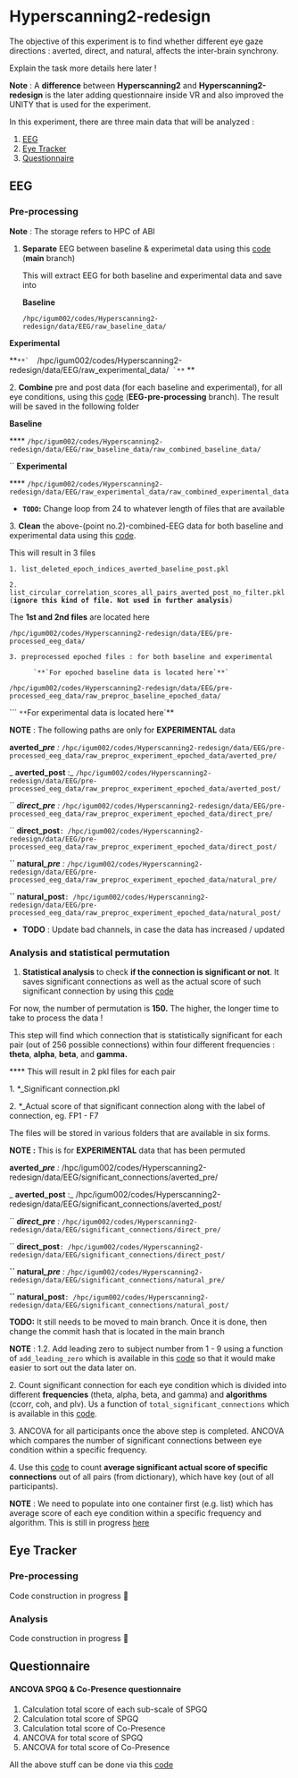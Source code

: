 # Hyperscanning2-redesign

The objective of this experiment is to find whether different eye gaze directions : averted, direct, and natural, affects the inter-brain synchrony.&#x20;



Explain the task more details here later !



**Note** : A **difference** between **Hyperscanning2** and **Hyperscanning2-redesign** is the later adding questionnaire inside VR and also improved the UNITY that is used for the experiment.

In this experiment, there are three main data that will be analyzed :

1. [EEG](./#eeg)
2. [Eye Tracker](./#eye-tracker)
3. [Questionnaire](./#questionnaire)

## EEG

### Pre-processing

**Note** : The storage refers to HPC of ABI

1.  **Separate** EEG between baseline & experimetal data using this [code](https://github.com/ihgumilar/Hyperscanning2-redesign/commit/2e2b86ec25220141520bf86ab7d5dcbc472b8ea4) (**main** branch)

    This will extract EEG for both baseline and experimental data and save into

    &#x20;**Baseline**&#x20;

    &#x20;`/hpc/igum002/codes/Hyperscanning2-redesign/data/EEG/raw_baseline_data/`

&#x20;        **Experimental**

&#x20; **``**`  ``/hpc/igum002/codes/Hyperscanning2-redesign/data/EEG/raw_experimental_data/`` `**``   ** &#x20;

2\. **Combine** pre and post data (for each baseline and experimental), for all eye conditions, using this [code](https://github.com/ihgumilar/Hyperscanning2-redesign/commit/432da5e7e21b0bad02b49ab5be59533bfa77aa72) (**EEG-pre-processing** branch). The result will be saved in the following folder

&#x20;  **Baseline**

&#x20;   ****    `/hpc/igum002/codes/Hyperscanning2-redesign/data/EEG/raw_baseline_data/raw_combined_baseline_data/`

&#x20;`` **Experimental**

&#x20;  ****   `/hpc/igum002/codes/Hyperscanning2-redesign/data/EEG/raw_experimental_data/raw_combined_experimental_data`

* **`TODO`:** Change loop from 24 to whatever length of files that are available

&#x20;3\. **Clean** the above-(point no.2)-combined-EEG data for both baseline and experimental data using this [code](https://github.com/ihgumilar/Hyperscanning2-redesign/commit/a619b0b6b903abebabc3541d8067a78873af392d).&#x20;

&#x20;    This will result in 3 files

&#x20;   `1. list_deleted_epoch_indices_averted_baseline_post.pkl`

&#x20;   `2. list_circular_correlation_scores_all_pairs_averted_post_no_filter.pkl (`**`ignore this kind of file. Not used in further analysis`**`)`

&#x20;         The **1st and 2nd files** are located here        &#x20;

&#x20;`/hpc/igum002/codes/Hyperscanning2-redesign/data/EEG/pre-processed_eeg_data/`

&#x20;   `3. preprocessed epoched files : for both baseline and experimental`

&#x20;      ```       `**`For epoched baseline data is located here`**` ```&#x20;

`/hpc/igum002/codes/Hyperscanning2-redesign/data/EEG/pre-processed_eeg_data/raw_preproc_baseline_epoched_data/`

&#x20;      ```       `**`For experimental data is located here`**

&#x20;**NOTE** : The following paths are only for **EXPERIMENTAL** data

&#x20;       **averted\_**_**pre** :_ `/hpc/igum002/codes/Hyperscanning2-redesign/data/EEG/pre-processed_eeg_data/raw_preproc_experiment_epoched_data/averted_pre/`

&#x20;      _       **averted\_post** :_ `/hpc/igum002/codes/Hyperscanning2-redesign/data/EEG/pre-processed_eeg_data/raw_preproc_experiment_epoched_data/averted_post/`

&#x20;  ``   _**direct\_pre** :_ `/hpc/igum002/codes/Hyperscanning2-redesign/data/EEG/pre-processed_eeg_data/raw_preproc_experiment_epoched_data/direct_pre/`

&#x20;  ``   **direct\_post**`: /hpc/igum002/codes/Hyperscanning2-redesign/data/EEG/pre-processed_eeg_data/raw_preproc_experiment_epoched_data/direct_post/`

&#x20;  **``   natural**_**\_pre** :_ `/hpc/igum002/codes/Hyperscanning2-redesign/data/EEG/pre-processed_eeg_data/raw_preproc_experiment_epoched_data/natural_pre/`

&#x20;  **``   natural\_post**`: /hpc/igum002/codes/Hyperscanning2-redesign/data/EEG/pre-processed_eeg_data/raw_preproc_experiment_epoched_data/natural_post/`

* **TODO** : Update bad channels, in case the data has increased / updated

### Analysis and statistical permutation

1. **Statistical analysis** to check **if the connection is significant or not**. It saves significant connections as well as the actual score of such significant connection by using this [code](https://github.com/ihgumilar/Hyperscanning2-redesign/commit/4ceca7770d2bded1815168501939d43f08ad4a0b)&#x20;

&#x20;     For now, the number of permutation is **150.** The higher, the longer time to take to process the data !

&#x20;     This step will find which connection that is statistically significant for each pair (out of 256 possible connections) within four different frequencies : **theta**, **alpha**, **beta**, and **gamma.**

&#x20;      ****       This will result in 2 pkl files for each pair

&#x20;     1\. \*\_Significant connection.pkl&#x20;

&#x20;     2\. \*\_Actual score of that significant connection along with the label of connection, eg. FP1 - F7

&#x20;     The files will be stored in various folders that are available in six forms.&#x20;

&#x20;     **NOTE :** This is for **EXPERIMENTAL** data that has been permuted

&#x20;       **averted\_**_**pre** :_ /hpc/igum002/codes/Hyperscanning2-redesign/data/EEG/significant\_connections/averted\_pre/

&#x20;       _        **averted\_post** :_ /hpc/igum002/codes/Hyperscanning2-redesign/data/EEG/significant\_connections/averted\_post/

&#x20;  ``   _**direct\_pre** :_ `/hpc/igum002/codes/Hyperscanning2-redesign/data/EEG/significant_connections/direct_pre/`

&#x20;  ``   **direct\_post**`: /hpc/igum002/codes/Hyperscanning2-redesign/data/EEG/significant_connections/direct_post/`

&#x20;  **``   natural**_**\_pre** :_ `/hpc/igum002/codes/Hyperscanning2-redesign/data/EEG/significant_connections/natural_pre/`

&#x20;  **``   natural\_post**`: /hpc/igum002/codes/Hyperscanning2-redesign/data/EEG/significant_connections/natural_post/`

&#x20;      **TODO:** It still needs to be moved to main branch. Once it is done, then change the commit hash that is located in the main branch

**NOTE** : 1.2. Add leading zero to subject number from 1 - 9 using a function of `add_leading_zero` which is available in this [code](https://github.com/ihgumilar/Hyperscanning2-redesign/commit/0375c4de54a34fd176b47165e9ee82a395d0de69) so that it would make easier to sort out the data later on.

2\. Count significant connection for each eye condition which is divided into different **frequencies** (theta, alpha, beta, and gamma) and  **algorithms** (ccorr, coh, and plv). Us a function of `total_significant_connections`  which is available in this [code](https://github.com/ihgumilar/Hyperscanning2-redesign/commit/0375c4de54a34fd176b47165e9ee82a395d0de69).

3\. ANCOVA for all participants once the above step is completed. ANCOVA which compares the number of significant connections between eye condition within a specific frequency.&#x20;

4\. Use this [code](https://github.com/ihgumilar/Hyperscanning2-redesign/issues/32) to count **average significant actual score of specific connections** out of all pairs (from dictionary), which have key (out of all participants).&#x20;

&#x20;  **NOTE** : We need to populate into one container first (e.g. list) which has average score of each eye condition within a specific frequency and algorithm. This is still in progress [here](https://github.com/ihgumilar/Hyperscanning2-redesign/commit/0375c4de54a34fd176b47165e9ee82a395d0de69)

## Eye Tracker

### Pre-processing

Code construction in progress  :tada:

### Analysis

Code construction in progress  :tada:

## Questionnaire

#### ANCOVA SPGQ & Co-Presence questionnaire

1. Calculation total score of each sub-scale of SPGQ
2. Calculation total score of SPGQ
3. Calculation total score of Co-Presence
4. ANCOVA for total score of SPGQ
5. ANCOVA for total score of Co-Presence

All the above stuff can be done via this [code](https://github.com/ihgumilar/Hyperscanning2-redesign/commit/b0c996d8f6e9dcc01445d04cccc79e27709230a4)&#x20;

